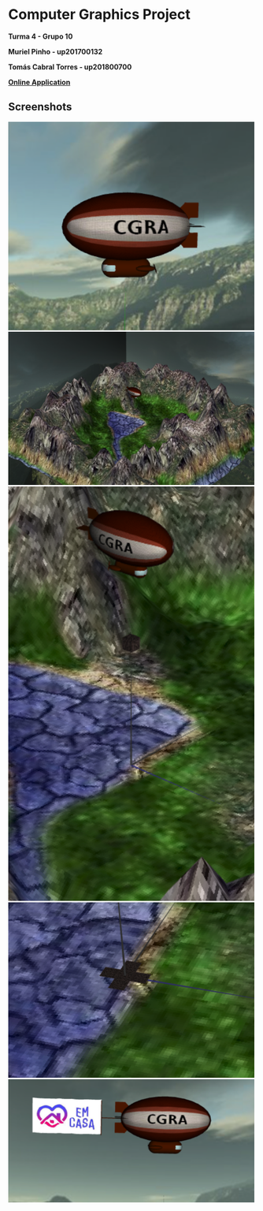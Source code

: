 # Computer Graphics Project

**Turma 4 - Grupo 10** 

**Muriel Pinho - up201700132**

**Tomás Cabral Torres - up201800700**

**[Online Application](https://murielpinho.github.io/FEUP-CGRA-Proj/Proj "Online Application")**


## Screenshots

<img src="Screenshots/proj-t04g10-1.png" width= "500" > 
<img src="Screenshots/proj-t04g10-2.png" width= "500" >
<img src="Screenshots/proj-t04g10-3.png" width= "500" >
<img src="Screenshots/proj-t04g10-4.png" width= "500" >
<img src="Screenshots/proj-t04g10-5.png" width= "500" >


